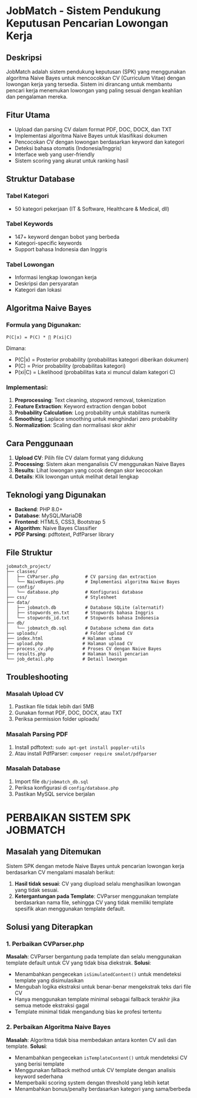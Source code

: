 # JobMatch - Sistem Pendukung Keputusan Pencarian Lowongan Kerja

## Deskripsi
JobMatch adalah sistem pendukung keputusan (SPK) yang menggunakan algoritma Naive Bayes untuk mencocokkan CV (Curriculum Vitae) dengan lowongan kerja yang tersedia. Sistem ini dirancang untuk membantu pencari kerja menemukan lowongan yang paling sesuai dengan keahlian dan pengalaman mereka.

## Fitur Utama
- Upload dan parsing CV dalam format PDF, DOC, DOCX, dan TXT
- Implementasi algoritma Naive Bayes untuk klasifikasi dokumen
- Pencocokan CV dengan lowongan berdasarkan keyword dan kategori
- Deteksi bahasa otomatis (Indonesia/Inggris)
- Interface web yang user-friendly
- Sistem scoring yang akurat untuk ranking hasil

## Struktur Database
### Tabel Kategori
- 50 kategori pekerjaan (IT & Software, Healthcare & Medical, dll)

### Tabel Keywords
- 147+ keyword dengan bobot yang berbeda
- Kategori-specific keywords
- Support bahasa Indonesia dan Inggris

### Tabel Lowongan
- Informasi lengkap lowongan kerja
- Deskripsi dan persyaratan
- Kategori dan lokasi

## Algoritma Naive Bayes
### Formula yang Digunakan:
```
P(C|x) = P(C) * ∏ P(xi|C)
```
Dimana:
- P(C|x) = Posterior probability (probabilitas kategori diberikan dokumen)
- P(C) = Prior probability (probabilitas kategori)
- P(xi|C) = Likelihood (probabilitas kata xi muncul dalam kategori C)

### Implementasi:
1. **Preprocessing**: Text cleaning, stopword removal, tokenization
2. **Feature Extraction**: Keyword extraction dengan bobot
3. **Probability Calculation**: Log probability untuk stabilitas numerik
4. **Smoothing**: Laplace smoothing untuk menghindari zero probability
5. **Normalization**: Scaling dan normalisasi skor akhir

## Cara Penggunaan
1. **Upload CV**: Pilih file CV dalam format yang didukung
2. **Processing**: Sistem akan menganalisis CV menggunakan Naive Bayes
3. **Results**: Lihat lowongan yang cocok dengan skor kecocokan
4. **Details**: Klik lowongan untuk melihat detail lengkap

## Teknologi yang Digunakan
- **Backend**: PHP 8.0+
- **Database**: MySQL/MariaDB
- **Frontend**: HTML5, CSS3, Bootstrap 5
- **Algorithm**: Naive Bayes Classifier
- **PDF Parsing**: pdftotext, PdfParser library

## File Struktur
```
jobmatch_project/
├── classes/
│   ├── CVParser.php          # CV parsing dan extraction
│   └── NaiveBayes.php        # Implementasi algoritma Naive Bayes
├── config/
│   └── database.php          # Konfigurasi database
├── css/                      # Stylesheet
├── data/
│   ├── jobmatch.db           # Database SQLite (alternatif)
│   ├── stopwords_en.txt      # Stopwords bahasa Inggris
│   └── stopwords_id.txt      # Stopwords bahasa Indonesia
├── db/
│   └── jobmatch_db.sql       # Database schema dan data
├── uploads/                  # Folder upload CV
├── index.html               # Halaman utama
├── upload.php               # Halaman upload CV
├── process_cv.php           # Proses CV dengan Naive Bayes
├── results.php              # Halaman hasil pencarian
└── job_detail.php           # Detail lowongan
```

## Troubleshooting

### Masalah Upload CV
1. Pastikan file tidak lebih dari 5MB
2. Gunakan format PDF, DOC, DOCX, atau TXT
3. Periksa permission folder uploads/

### Masalah Parsing PDF
1. Install pdftotext: `sudo apt-get install poppler-utils`
2. Atau install PdfParser: `composer require smalot/pdfparser`

### Masalah Database
1. Import file `db/jobmatch_db.sql`
2. Periksa konfigurasi di `config/database.php`
3. Pastikan MySQL service berjalan

# PERBAIKAN SISTEM SPK JOBMATCH

## Masalah yang Ditemukan
Sistem SPK dengan metode Naive Bayes untuk pencarian lowongan kerja berdasarkan CV mengalami masalah berikut:

1. **Hasil tidak sesuai**: CV yang diupload selalu menghasilkan lowongan yang tidak sesuai.
2. **Ketergantungan pada Template**: CVParser menggunakan template berdasarkan nama file, sehingga CV yang tidak memiliki template spesifik akan menggunakan template default.

## Solusi yang Diterapkan

### 1. Perbaikan CVParser.php
**Masalah**: CVParser bergantung pada template dan selalu menggunakan template default untuk CV yang tidak bisa diekstrak.
**Solusi**:
- Menambahkan pengecekan `isSimulatedContent()` untuk mendeteksi template yang disimulasikan
- Mengubah logika ekstraksi untuk benar-benar mengekstrak teks dari file CV
- Hanya menggunakan template minimal sebagai fallback terakhir jika semua metode ekstraksi gagal
- Template minimal tidak mengandung bias ke profesi tertentu

### 2. Perbaikan Algoritma Naive Bayes
**Masalah**: Algoritma tidak bisa membedakan antara konten CV asli dan template.
**Solusi**:
- Menambahkan pengecekan `isTemplateContent()` untuk mendeteksi CV yang berisi template
- Menggunakan fallback method untuk CV template dengan analisis keyword sederhana
- Memperbaiki scoring system dengan threshold yang lebih ketat
- Menambahkan bonus/penalty berdasarkan kategori yang sama/berbeda